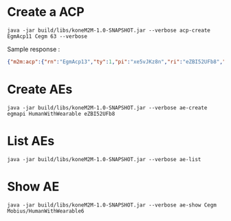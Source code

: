 # Create a ACP

```
java -jar build/libs/koneM2M-1.0-SNAPSHOT.jar --verbose acp-create EgmAcp11 Cegm 63 --verbose
```

Sample response :

```json
{"m2m:acp":{"rn":"EgmAcp13","ty":1,"pi":"xe5vJKz8n","ri":"eZBI52UFb8","ct":"20190613T142024","et":"20220613T142024","lt":"20190613T142024","pv":{"acr":[{"acor":["Cegm"],"acop":"63"}]},"pvs":{"acr":[{"acor":["Cegm"],"acop":"63"}]}}}
```

# Create AEs

```
java -jar build/libs/koneM2M-1.0-SNAPSHOT.jar --verbose ae-create egmapi HumanWithWearable eZBI52UFb8
```

# List AEs

```
java -jar build/libs/koneM2M-1.0-SNAPSHOT.jar --verbose ae-list
```

# Show AE

```
java -jar build/libs/koneM2M-1.0-SNAPSHOT.jar --verbose ae-show Cegm Mobius/HumanWithWearable6
```


